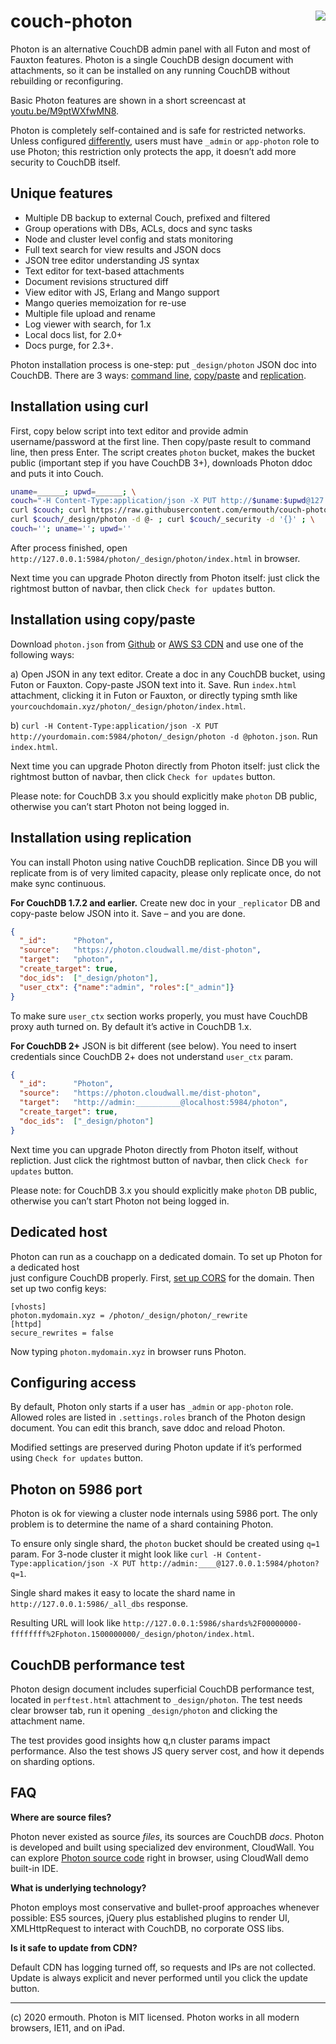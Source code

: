 # <img align="right" src="http://jquerymy.com/kod/photon-github.png" /> couch-photon
Photon is an alternative CouchDB admin panel with all Futon and most of Fauxton features. Photon is a single CouchDB design document with attachments, so it can be installed on any running CouchDB without rebuilding or reconfiguring.

Basic Photon features are shown in a short screencast at [youtu.be/M9ptWXfwMN8](https://youtu.be/M9ptWXfwMN8).

Photon is completely self-contained and is safe for restricted networks. Unless configured [differently](#configuring-access), users must have `_admin` or `app-photon` role to use Photon; this restriction only protects the app, it doesn’t add more security to CouchDB itself.

## Unique features

* Multiple DB backup to external Couch, prefixed and filtered
* Group operations with DBs, ACLs, docs and sync tasks
* Node and cluster level config and stats monitoring
* Full text search for view results and JSON docs
* JSON tree editor understanding JS syntax
* Text editor for text-based attachments
* Document revisions structured diff
* View editor with JS, Erlang and Mango support
* Mango queries memoization for re-use
* Multiple file upload and rename
* Log viewer with search, for 1.x
* Local docs list, for 2.0+
* Docs purge, for 2.3+.

Photon installation process is one-step: put `_design/photon` JSON doc into CouchDB. There are 3 ways: [command line](#installation-using-curl), [copy/paste](#installation-using-copypaste) and [replication](#installation-using-replication).

## Installation using curl

First, copy below script into text editor and provide admin username/password at the first line. Then copy/paste result to command line, 
then press Enter. The script creates `photon` bucket, makes the bucket public (important step if you have CouchDB 3+), downloads Photon ddoc and puts it into Couch.

```bash
uname=______; upwd=______; \
couch="-H Content-Type:application/json -X PUT http://$uname:$upwd@127.0.0.1:5984/photon"; \
curl $couch; curl https://raw.githubusercontent.com/ermouth/couch-photon/master/photon.json | \
curl $couch/_design/photon -d @- ; curl $couch/_security -d '{}' ; \
couch=''; uname=''; upwd=''
```

After process finished, open `http://127.0.0.1:5984/photon/_design/photon/index.html` in browser. 

Next time you can upgrade Photon directly from Photon itself: just click the rightmost button of navbar, then click `Check for updates` button.

## Installation using copy/paste
Download `photon.json` from [Github](https://raw.githubusercontent.com/ermouth/couch-photon/master/photon.json) or [AWS S3 CDN](https://s3-eu-west-1.amazonaws.com/cdn.cloudwall.me/photon/photon.json) and use one of the following ways:

a) Open JSON in any text editor. Create a doc in any CouchDB bucket, using Futon or Fauxton. Copy-paste JSON text into it. Save. Run `index.html` attachment, clicking it in Futon or Fauxton, or directly typing smth like `yourcouchdomain.xyz/photon/_design/photon/index.html`.

b) `curl -H Content-Type:application/json -X PUT http://yourdomain.com:5984/photon/_design/photon -d @photon.json`. Run `index.html`.

Next time you can upgrade Photon directly from Photon itself: just click the rightmost button of navbar, then click `Check for updates` button.

Please note: for CouchDB 3.x you should explicitly make `photon` DB public, otherwise you can’t start Photon not being logged in.

## Installation using replication
You can install Photon using native CouchDB replication. Since DB you will replicate from is of very limited capacity, please only replicate once, do not make sync continuous.

__For CouchDB 1.7.2 and earlier.__ Create new doc in your `_replicator` DB and copy-paste below JSON into it. Save – and you are done.
```json
{
  "_id":      "Photon",
  "source":   "https://photon.cloudwall.me/dist-photon",
  "target":   "photon",
  "create_target": true,
  "doc_ids":  ["_design/photon"],
  "user_ctx": {"name":"admin", "roles":["_admin"]}
}
```
To make sure `user_ctx` section works properly, you must have CouchDB proxy auth turned on. By default it’s active in CouchDB 1.x.

__For CouchDB 2+__ JSON is bit different (see below). You need to insert credentials since CouchDB 2+ does not understand `user_ctx` param.
```json
{
  "_id":      "Photon",
  "source":   "https://photon.cloudwall.me/dist-photon",
  "target":   "http://admin:__________@localhost:5984/photon",
  "create_target": true,
  "doc_ids":  ["_design/photon"]
}
```

Next time you can upgrade Photon directly from Photon itself, without repliction. Just click the rightmost button of navbar, then click `Check for updates` button.

Please note: for CouchDB 3.x you should explicitly make `photon` DB public, otherwise you can’t start Photon not being logged in.

## Dedicated host

Photon can run as a couchapp on a dedicated domain. To set up Photon for a dedicated host  
just configure CouchDB properly. First, [set up CORS](https://cloudwall.me/setup_couch#h-16ylld74) 
for the domain. Then set up two config keys:
```
[vhosts] 
photon.mydomain.xyz = /photon/_design/photon/_rewrite
[httpd]
secure_rewrites = false
```
Now typing `photon.mydomain.xyz` in browser runs Photon.

## Configuring access

By default, Photon only starts if a user has `_admin` or `app-photon` role. Allowed roles are listed in `.settings.roles` branch of the Photon design document. You can edit this branch, save ddoc and reload Photon. 

Modified settings are preserved during Photon update if it’s performed using `Check for updates` button.

## Photon on 5986 port

Photon is ok for viewing a cluster node internals using 5986 port. The only problem is to determine the name of a shard containing Photon.

To ensure only single shard, the `photon` bucket should be created using `q=1` param. For 3-node cluster it might look like `curl -H Content-Type:application/json -X PUT http://admin:____@127.0.0.1:5984/photon?q=1`.

Single shard makes it easy to locate the shard name in `http://127.0.0.1:5986/_all_dbs` response.

Resulting URL will look like `http://127.0.0.1:5986/shards%2F00000000-ffffffff%2Fphoton.1500000000/_design/photon/index.html`.

## CouchDB performance test

Photon design document includes superficial CouchDB performance test, located in `perftest.html` attachment to `_design/photon`. The test needs clear browser tab, run it opening `_design/photon` and clicking the attachment name.

The test provides good insights how q,n cluster params impact performance. Also the test shows JS query server cost, and how it depends on sharding options.

## FAQ

__Where are source files?__

Photon never existed as source _files_, its sources are CouchDB _docs_. Photon is developed and built using specialized dev environment, CloudWall. You can explore [Photon source code](https://cloudwall.me/_demo/#cw/Manifest/!WyJlZGl0IiwiY3ctUGhvdG9uLTFjY2QiXQ--) right in browser, using CloudWall demo built-in IDE.

__What is underlying technology?__

Photon employs most conservative and bullet-proof approaches whenever possible: ES5 sources, jQuery plus established plugins to render UI, XMLHttpRequest to interact with CouchDB, no corporate OSS libs. 

__Is it safe to update from CDN?__

Default CDN has logging turned off, so requests and IPs are not collected. Update is always explicit and never performed until you click the update button. 

---

(c) 2020 ermouth. Photon is MIT licensed. Photon works in all modern browsers, IE11, and on iPad. 
